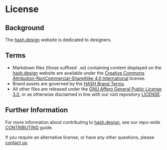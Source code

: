 [contact us]: https://hash.ai/contact?utm_medium=organic&utm_source=github_readme_hashdotdesign
[contributing]: https://github.com/hashintel/hash/blob/main/.github/CONTRIBUTING.md
[creative commons attribution-noncommercial-sharealike 4.0 international]: https://github.com/hashintel/hash/blob/main/.github/licenses/LICENSE-CC.md
[gnu affero general public license 3.0]: https://github.com/hashintel/hash/blob/main/.github/licenses/LICENSE-AGPL.md
[hash.design]: https://hash.design/?utm_medium=organic&utm_source=github_readme_hashdotdesign
[hash brand terms]: https://hash.ai/about/brand?utm_medium=organic&utm_source=github_readme_hashdotdesign
[license]: https://github.com/hashintel/hash/blob/main/LICENSE.md

# License

## Background

The [hash.design] website is dedicated to designers.

## Terms

- Markdown files (those suffixed `.md`) containing content displayed on the [hash.design] website are available under the [Creative Commons Attribution-NonCommercial-ShareAlike 4.0 International] license.
- Brand assets are governed by the [HASH Brand Terms].
- All other files are released under the [GNU Affero General Public License 3.0], or as otherwise disclaimed in line with our root repository [LICENSE].

## Further Information

For more information about contributing to [hash.design], see our repo-wide [CONTRIBUTING] guide.

If you require an alternative license, or have any other questions, please [contact us].
 
